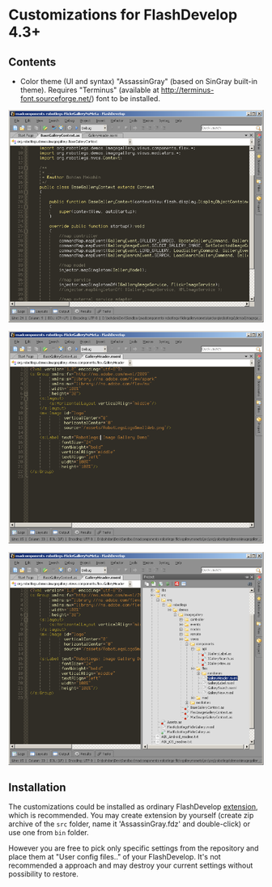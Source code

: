 # Customizations for FlashDevelop 4.3+

## Contents
* Color theme (UI and syntax) "AssassinGray" (based on SinGray built-in theme). Requires "Terminus" (available at http://terminus-font.sourceforge.net/) font to be installed.

![AS3 code](screenshots/as3_code.png)

![MXML code](screenshots/mxml_code.png)

![Project menu](screenshots/project_menu.png)

## Installation

The customizations could be installed as ordinary FlashDevelop [extension](http://www.flashdevelop.org/wikidocs/index.php?title=Extensions), which is recommended. You may create extension by yourself (create zip archive of the `src` folder, name it 'AssassinGray.fdz' and double-click) or use one from `bin` folder.

However you are free to pick only specific settings from the repository and place them at "User config files.." of your FlashDevelop. It's not recommended a approach and may destroy your current settings without possibility to restore.